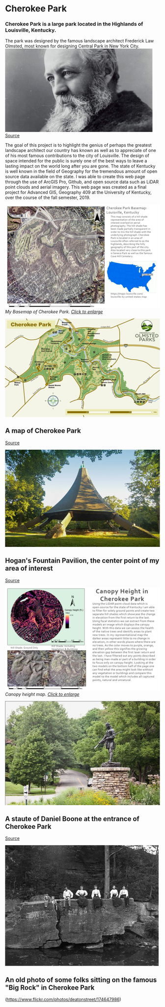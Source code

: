 # Cherokee Park
### Cherokee Park is a large park located in the Highlands of Louisville, Kentucky. 

The park was designed by the famous landscape architect Frederick Law Olmsted, most known for designing Central Park in New York City.
![Frederick Law Olmsted](Thumbnail/frederick-law-olmsted.jpg)      
[Source](http://www.architecture.org/learn/resources/architecture-dictionary/entry/frederick-law-olmsted/)

The goal of this project is to highlight the genius of perhaps the greatest landscape architect our country has known as well as to appreciate of one of his most famous contributions to the city of Louisville. The design of space intended for the public is surely one of the best ways to leave a lasting impact on the world long after you are gone. The state of Kentucky is well known in the field of Geography for the tremendous amount of open source data available on the state. I was able to create this web page through the use of ArcGIS Pro, Github, and open source data such as LiDAR point clouds and aerial imagery. This web page was created as a final project for Advanced GIS, Geography 409 at the University of Kentucky, over the course of the fall semester, 2019. 

![My Basemap of Cherokee Park](Thumbnail/CherokeeBasemap.jpg)     
*My Basemap of Cherokee Park. [Click to enlarge](Thumbnail/CherokeeBasemapHD.jpg)*

![Map of Cherokee Park](Thumbnail/cherokee-park-map.jpg)
## A map of Cherokee Park 
[Source](https://schoolyourbody2.wordpress.com/2015/02/08/visit-the-beautiful-cherokee-park/)

![Hogan's Fountain Pavilion](Thumbnail/Hogans-Fountain-Pavilion.jpg)
## Hogan's Fountain Pavilion, the center point of my area of interest
[Source](https://historiclouisville.com/hogans-fountain-pavilion/)

![Canopy Height Layout](Thumbnail/CherokeeCanopy.jpg)       
*Canopy height map. [Click to enlarge](Thumbnail/CherokeeCanopyHD.jpg)*

![Boone Statue](Thumbnail/boone.jpg)

## A staute of Daniel Boone at the entrance of Cherokee Park
[Source](https://www.pinterest.cl/pin/435301120203958573/)

![Big Rock, Cherokee](Thumbnail/bigrock.jpg)
## An old photo of some folks sitting on the famous "Big Rock" in Cherokee Park
(https://www.flickr.com/photos/deatonstreet/174647986)